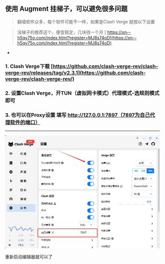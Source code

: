 使用 Augment 挂梯子，可以避免很多问题
-

> 翻墙软件众多，每个软件可能不一样，如果是Clash Verge 就按以下设置


> 没梯子的推荐这个，便宜稳定，几块钱一个月
[ https://xn--h5qy75o.com/index.html?register=MJ8s74oD](https://xn--h5qy75o.com/index.html?register=MJ8s74oD) 

-
### 1. Clash Verge下载  [https://github.com/clash-verge-rev/clash-verge-rev/releases/tag/v2.3.1](https://github.com/clash-verge-rev/clash-verge-rev/)

### 2. 设置Clash Verge，开TUN（虚拟网卡模式）代理模式-选规则模式即可

### 3. 也可以在Proxy设置 填写 http://127.0.0.1:7897（7897为自己代理软件的端口）

---


![20250718095406.png](<20250718095406.png>)

重新启动编辑器就可以了
